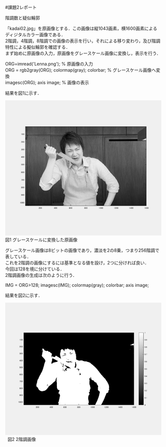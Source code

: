 #課題2レポート

階調数と疑似輪郭

「kadai02.jpg」を原画像とする．この画像は縦1043画素，横1600画素によるディジタルカラー画像である．  
2階調，4階調，8階調での画像の表示を行い，それによる移り変わり，及び階調特性による擬似輪郭を確認する．  
まず始めに原画像の入力，原画像をグレースケール画像に変換し，表示を行う．

ORG=imread('Lenna.png'); % 原画像の入力  
ORG = rgb2gray(ORG); colormap(gray); colorbar; % グレースケール画像へ変換  
imagesc(ORG); axis image; % 画像の表示  

結果を図1に示す．

![原画像](https://github.com/ogata3/lecture_image_processing/blob/master/kadai02/kadai2_1.png?raw=true)  
図1 グレースケールに変換した原画像

グレースケール画像は8ビットの画像であり，濃淡を2の8乗，つまり256階調で表している．  
これを2階調の画像にするには基準となる値を設け，2つに分ければ良い．  
今回は128を境に分けている．  
2階調画像の生成は次のように行う．

IMG = ORG>128;
imagesc(IMG); colormap(gray); colorbar;  axis image;

結果を図2に示す．

![原画像](https://github.com/ogata3/lecture_image_processing/blob/master/kadai02/kadai2_2.png?raw=true)  
図2 2階調画像
